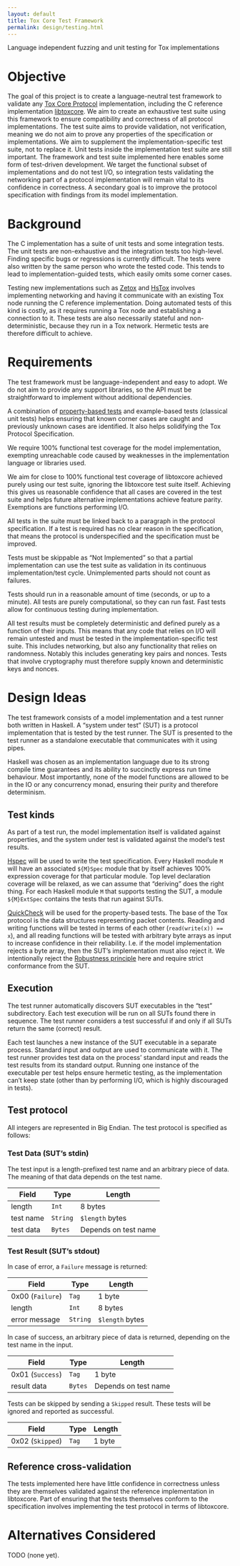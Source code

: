 ```yaml
---
layout: default
title: Tox Core Test Framework
permalink: design/testing.html
---
```


Language independent fuzzing and unit testing for Tox implementations

# Objective

The goal of this project is to create a language-neutral test framework to
validate any [Tox Core Protocol](https://toktok.github.io/spec) implementation,
including the C reference implementation [libtoxcore](https://github.com/toktok/c-toxcore).
We aim to create an exhaustive test suite using this framework to ensure
compatibility and correctness of all protocol implementations. The test suite
aims to provide validation, not verification, meaning we do not aim to prove
any properties of the specification or implementations. We aim to supplement
the implementation-specific test suite, not to replace it. Unit tests inside
the implementation test suite are still important. The framework and test suite
implemented here enables some form of test-driven development. We target the
functional subset of implementations and do not test I/O, so integration tests
validating the networking part of a protocol implementation will remain vital
to its confidence in correctness. A secondary goal is to improve the protocol
specification with findings from its model implementation.

# Background

The C implementation has a suite of unit tests and some integration tests. The
unit tests are non-exhaustive and the integration tests too high-level. Finding
specific bugs or regressions is currently difficult. The tests were also
written by the same person who wrote the tested code. This tends to lead to
implementation-guided tests, which easily omits some corner cases.

Testing new implementations such as [Zetox](https://github.com/zetok/tox) and
[HsTox](https://github.com/TokTok/hs-toxcore) involves implementing networking
and having it communicate with an existing Tox node running the C reference
implementation. Doing automated tests of this kind is costly, as it requires
running a Tox node and establishing a connection to it.  These tests are also
necessarily stateful and non-deterministic, because they run in a Tox network.
Hermetic tests are therefore difficult to achieve.

# Requirements

The test framework must be language-independent and easy to adopt. We do not
aim to provide any support libraries, so the API must be straightforward to
implement without additional dependencies.

A combination of [property-based
tests](https://en.wikipedia.org/wiki/QuickCheck) and example-based tests
(classical unit tests) helps ensuring that known corner cases are caught and
previously unknown cases are identified. It also helps solidifying the Tox
Protocol Specification.

We require 100% functional test coverage for the model implementation,
exempting unreachable code caused by weaknesses in the implementation language
or libraries used.

We aim for close to 100% functional test coverage of libtoxcore achieved purely
using our test suite, ignoring the libtoxcore test suite itself. Achieving this
gives us reasonable confidence that all cases are covered in the test suite and
helps future alternative implementations achieve feature parity. Exemptions are
functions performing I/O.

All tests in the suite must be linked back to a paragraph in the protocol
specification. If a test is required has no clear reason in the specification,
that means the protocol is underspecified and the specification must be
improved.

Tests must be skippable as “Not Implemented” so that a partial implementation
can use the test suite as validation in its continuous implementation/test
cycle. Unimplemented parts should not count as failures.

Tests should run in a reasonable amount of time (seconds, or up to a minute).
All tests are purely computational, so they can run fast. Fast tests allow for
continuous testing during implementation.

All test results must be completely deterministic and defined purely as a
function of their inputs. This means that any code that relies on I/O will
remain untested and must be tested in the implementation-specific test suite.
This includes networking, but also any functionality that relies on randomness.
Notably this includes generating key pairs and nonces. Tests that involve
cryptography must therefore supply known and deterministic keys and nonces.

# Design Ideas

The test framework consists of a model implementation and a test runner both
written in Haskell. A “system under test” (SUT) is a protocol implementation
that is tested by the test runner. The SUT is presented to the test runner as a
standalone executable that communicates with it using pipes.

Haskell was chosen as an implementation language due to its strong compile time
guarantees and its ability to succinctly express run time behaviour. Most
importantly, none of the model functions are allowed to be in the IO or any
concurrency monad, ensuring their purity and therefore determinism.

## Test kinds

As part of a test run, the model implementation itself is validated against
properties, and the system under test is validated against the model’s test
results.

[Hspec](https://hspec.github.io/) will be used to write the test specification.
Every Haskell module `M` will have an associated `${M}Spec` module that by
itself achieves 100% expression coverage for that particular module. Top level
declaration coverage will be relaxed, as we can assume that “deriving” does the
right thing. For each Haskell module `M` that supports testing the SUT, a
module `${M}ExtSpec` contains the tests that run against SUTs.

[QuickCheck](https://hackage.haskell.org/package/QuickCheck) will be used for
the property-based tests. The base of the Tox protocol is the data structures
representing packet contents. Reading and writing functions will be tested in
terms of each other (`read(write(x)) == x`), and all reading functions will be
tested with arbitrary byte arrays as input to increase confidence in their
reliability. I.e. if the model implementation rejects a byte array, then the
SUT’s implementation must also reject it. We intentionally reject the
[Robustness principle](https://en.wikipedia.org/wiki/Robustness_principle) here
and require strict conformance from the SUT.

## Execution

The test runner automatically discovers SUT executables in the “test”
subdirectory. Each test execution will be run on all SUTs found there in
sequence. The test runner considers a test successful if and only if all SUTs
return the same (correct) result.

Each test launches a new instance of the SUT executable in a separate process.
Standard input and output are used to communicate with it. The test runner
provides test data on the process’ standard input and reads the test results
from its standard output. Running one instance of the executable per test helps
ensure hermetic testing, as the implementation can’t keep state (other than by
performing I/O, which is highly discouraged in tests).

## Test protocol

All integers are represented in Big Endian. The test protocol is specified as
follows:

### Test Data (SUT’s stdin)

The test input is a length-prefixed test name and an arbitrary piece of data.
The meaning of that data depends on the test name.

Field     | Type     | Length
--------- | -------- | ------
length    | `Int`    | 8 bytes
test name | `String` | `$length` bytes
test data | `Bytes`  | Depends on test name

### Test Result (SUT’s stdout)

In case of error, a `Failure` message is returned:

Field            | Type     | Length
---------------- | -------- | ------
0x00 (`Failure`) | `Tag`    | 1 byte
length           | `Int`    | 8 bytes
error message    | `String` | `$length` bytes

In case of success, an arbitrary piece of data is returned, depending on the test name in the input.

Field            | Type     | Length
---------------- | -------- | ------
0x01 (`Success`) | `Tag`    | 1 byte
result data      | `Bytes`  | Depends on test name

Tests can be skipped by sending a `Skipped` result. These tests will be ignored and reported as successful.

Field            | Type     | Length
---------------- | -------- | ------
0x02 (`Skipped`) | `Tag`    | 1 byte

## Reference cross-validation

The tests implemented here have little confidence in correctness unless they
are themselves validated against the reference implementation in libtoxcore.
Part of ensuring that the tests themselves conform to the specification
involves implementing the test protocol in terms of libtoxcore.

# Alternatives Considered

TODO (none yet).
